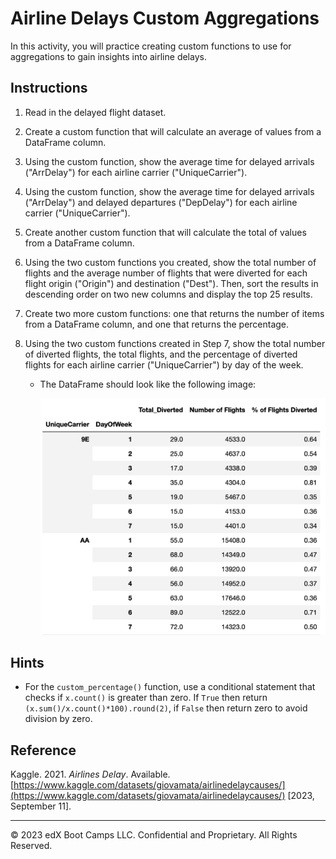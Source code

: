 # Airline Delays Custom Aggregations

In this activity, you will practice creating custom functions to use for aggregations to gain insights into airline delays.


## Instructions

1. Read in the delayed flight dataset.

2. Create a custom function that will calculate an average of values from a DataFrame column.

3. Using the custom function, show the average time for delayed arrivals ("ArrDelay") for each airline carrier ("UniqueCarrier").

4. Using the custom function, show the average time for delayed arrivals ("ArrDelay") and delayed departures ("DepDelay") for each airline carrier ("UniqueCarrier").

5. Create another custom function that will calculate the total of values from a DataFrame column.

6. Using the two custom functions you created, show the total number of flights and the average number of flights that were diverted for each flight origin ("Origin") and destination ("Dest"). Then, sort the results in descending order on two new columns and display the top 25 results.

7. Create two more custom functions: one that returns the number of items from a DataFrame column, and one that returns the percentage.

8. Using the two custom functions created in Step 7, show the total number of diverted flights, the total flights, and the percentage of diverted flights for each airline carrier ("UniqueCarrier") by day of the week.

    * The DataFrame should look like the following image:

        ![Grouped delayed flight data showing the total number of diverted flights, the total carrier flights, and percentage of diverted flights](Images/delayed-flights-custom-aggregations.png)


## Hints

* For the `custom_percentage()` function, use a conditional statement that checks if `x.count()` is greater than zero. If `True` then return `(x.sum()/x.count()*100).round(2)`, if `False` then return zero to avoid division by zero.

## Reference

Kaggle. 2021. *Airlines Delay*. Available. [https://www.kaggle.com/datasets/giovamata/airlinedelaycauses/](https://www.kaggle.com/datasets/giovamata/airlinedelaycauses/) [2023, September 11].



---

© 2023 edX Boot Camps LLC. Confidential and Proprietary. All Rights Reserved.
